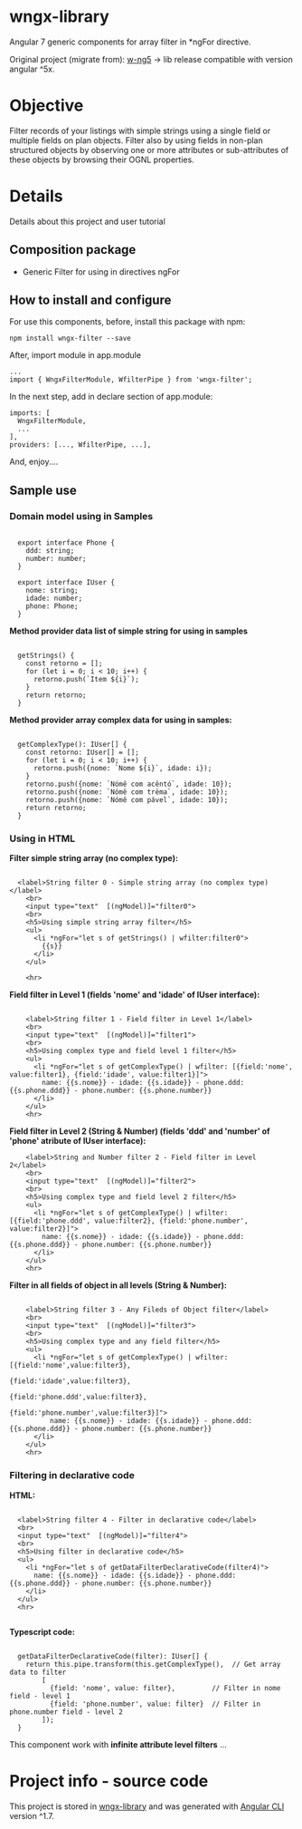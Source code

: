 # wngx-library

Angular 7 generic components for array filter in *ngFor directive.

Original project (migrate from): [w-ng5](https://www.npmjs.com/package/w-ng5) -> lib release compatible with version angular ^5x.

# Objective

Filter records of your listings with simple strings using a single field or multiple fields on plan objects. Filter also by using fields in non-plan structured objects by observing one or more attributes or sub-attributes of these objects by browsing their OGNL properties.

# Details

Details about this project and user tutorial

## Composition package

* Generic Filter for using in directives ngFor

## How to install and configure

For use this components, before, install this package with npm:

    npm install wngx-filter --save

After, import module in app.module
    
    ...
    import { WngxFilterModule, WfilterPipe } from 'wngx-filter';

In the next step, add in declare section of app.module:

    imports: [
      WngxFilterModule,
      ...
    ],
    providers: [..., WfilterPipe, ...],

And, enjoy....

## Sample use


### Domain model using in Samples

```

  export interface Phone {
    ddd: string;
    number: number;
  }

  export interface IUser {
    nome: string;
    idade: number;
    phone: Phone;
  }

```

**Method provider data list of simple string for using in samples**

```

  getStrings() {
    const retorno = [];
    for (let i = 0; i < 10; i++) {
      retorno.push(`Item ${i}`);
    }
    return retorno;
  }

```

**Method provider array complex data for using in samples:**

```

  getComplexType(): IUser[] {
    const retorno: IUser[] = [];
    for (let i = 0; i < 10; i++) {
      retorno.push({nome: `Nome ${i}`, idade: i});
    }
    retorno.push({nome: `Nómê com acêntó`, idade: 10});
    retorno.push({nome: `Nómê com trëma`, idade: 10});
    retorno.push({nome: `Nómê com pável`, idade: 10});
    return retorno;
  }

```



### Using in HTML

**Filter simple string array (no complex type):**
```

  <label>String filter 0 - Simple string array (no complex type) </label>
    <br>
    <input type="text"  [(ngModel)]="filter0">
    <br>
    <h5>Using simple string array filter</h5>
    <ul>
      <li *ngFor="let s of getStrings() | wfilter:filter0">
        {{s}}
      </li>
    </ul>

    <hr>

```

**Field filter in Level 1 (fields 'nome' and 'idade' of IUser interface):**

```

    <label>String filter 1 - Field filter in Level 1</label>
    <br>
    <input type="text"  [(ngModel)]="filter1">
    <br>
    <h5>Using complex type and field level 1 filter</h5>
    <ul>
      <li *ngFor="let s of getComplexType() | wfilter: [{field:'nome', value:filter1}, {field:'idade', value:filter1}]">
        name: {{s.nome}} - idade: {{s.idade}} - phone.ddd: {{s.phone.ddd}} - phone.number: {{s.phone.number}}
      </li>
    </ul>
    <hr>

```

**Field filter in Level 2 (String & Number) (fields 'ddd' and 'number' of 'phone' atribute of IUser interface):**

```
    <label>String and Number filter 2 - Field filter in Level 2</label>
    <br>
    <input type="text"  [(ngModel)]="filter2">
    <br>
    <h5>Using complex type and field level 2 filter</h5>
    <ul>
      <li *ngFor="let s of getComplexType() | wfilter: [{field:'phone.ddd', value:filter2}, {field:'phone.number', value:filter2}]">
        name: {{s.nome}} - idade: {{s.idade}} - phone.ddd: {{s.phone.ddd}} - phone.number: {{s.phone.number}}
      </li>
    </ul>
    <hr>

```

**Filter in all fields of object in all levels (String & Number):**

```

    <label>String filter 3 - Any Fileds of Object filter</label>
    <br>
    <input type="text"  [(ngModel)]="filter3">
    <br>
    <h5>Using complex type and any field filter</h5>
    <ul>
      <li *ngFor="let s of getComplexType() | wfilter: [{field:'nome',value:filter3},
                                                  {field:'idade',value:filter3},
                                                  {field:'phone.ddd',value:filter3},
                                                  {field:'phone.number',value:filter3}]">
          name: {{s.nome}} - idade: {{s.idade}} - phone.ddd: {{s.phone.ddd}} - phone.number: {{s.phone.number}}
      </li>
    </ul>
    <hr>

```

### Filtering in declarative code

**HTML:**

```

  <label>String filter 4 - Filter in declarative code</label>
  <br>
  <input type="text"  [(ngModel)]="filter4">
  <br>
  <h5>Using filter in declarative code</h5>
  <ul>
    <li *ngFor="let s of getDataFilterDeclarativeCode(filter4)">
      name: {{s.nome}} - idade: {{s.idade}} - phone.ddd: {{s.phone.ddd}} - phone.number: {{s.phone.number}}
    </li>
  </ul>
  <hr>


```

**Typescript code:**

```

  getDataFilterDeclarativeCode(filter): IUser[] {
    return this.pipe.transform(this.getComplexType(),  // Get array data to filter
        [
          {field: 'nome', value: filter},         // Filter in nome field - level 1
          {field: 'phone.number', value: filter}  // Filter in phone.number field - level 2
        ]);
  }

```

This component work with **infinite attribute level filters** ...

# Project info - source code

This project is stored in [wngx-library](https://github.com/wquintanilhadasilva/wngx-library) and was generated with [Angular CLI](https://github.com/angular/angular-cli) version ^1.7.

